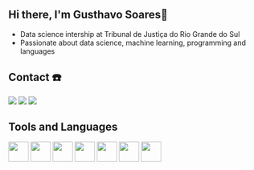 ## Hi there, I'm Gusthavo Soares👋
- Data science intership at Tribunal de Justiça do Rio Grande do Sul
- Passionate about data science, machine learning, programming and languages


## Contact ☎️
<div>
  <a href="https://www.youtube.com/channel/UCe9Xp8A2wH2cfCZwjW_eUWA" target="_blank"><img loading="lazy" src="https://img.shields.io/badge/YouTube-FF0000?style=for-the-badge&logo=youtube&logoColor=white" target="_blank"></a>
  <a href = "mailto:gusthavorsoares@gmail.com"><img loading="lazy" src="https://img.shields.io/badge/Gmail-D14836?style=for-the-badge&logo=gmail&logoColor=white" target="_blank"></a>
  <a href="https://www.linkedin.com/in/gusthavosoares/" target="_blank"><img loading="lazy" src="https://img.shields.io/badge/-LinkedIn-%230077B5?style=for-the-badge&logo=linkedin&logoColor=white" target="_blank"></a>   
</div>

## Tools and Languages
<div>          
  <img loading="lazy" src="https://cdn.jsdelivr.net/gh/devicons/devicon@latest/icons/amazonwebservices/amazonwebservices-original-wordmark.svg" width="40" height="40"/>
  <img loading="lazy" src="https://cdn.jsdelivr.net/gh/devicons/devicon@latest/icons/sqldeveloper/sqldeveloper-plain.svg" width="40" height="40" />
  <img loading="lazy" src="https://cdn.jsdelivr.net/gh/devicons/devicon@latest/icons/mysql/mysql-original.svg" width="40" height="40" />
  <img loading="lazy" src="https://cdn.jsdelivr.net/gh/devicons/devicon@latest/icons/python/python-plain.svg" width="40" height="40" />
  <img  loading="lazy" src="https://cdn.jsdelivr.net/gh/devicons/devicon@latest/icons/mongodb/mongodb-plain-wordmark.svg" width="40" height="40" />
  <img loading="lazy"src="https://cdn.jsdelivr.net/gh/devicons/devicon@latest/icons/django/django-plain-wordmark.svg" width="40" height="40" />
  <img loading="lazy" src="https://cdn.jsdelivr.net/gh/devicons/devicon@latest/icons/git/git-original.svg" width="40" height="40" />   
</div>
  

